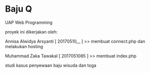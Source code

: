 # Baju Q
UAP Web Programming

proyek ini dikerjakan oleh:

Annisa Alwidya Arsyanti [ 20170510__ ] >> membuat connect.php dan melakukan hosting

Muhammad Zaka Tawakal [ 2017051085 ] >> membuat index.php

studi kasus penyewaan baju wisuda dan toga
